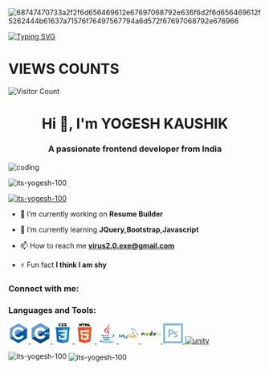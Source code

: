 
<head>
<meta name="google-site-verification" content="NcQsSwgjnEyA_bALhP0pjlD9dGfV1chHQ4adLqDmEqI" />
</head>




![68747470733a2f2f6d656469612e67697068792e636f6d2f6d656469612f5262444b61637a71576f76497567794a6d572f67697068792e676966](https://user-images.githubusercontent.com/104625324/206218180-152f1990-7260-4162-93d6-4375c1f31a1e.gif)


[![Typing SVG](https://readme-typing-svg.demolab.com?font=Fira+Code&size=27&pause=1000&color=CD3C21&background=540EFF00&width=435&lines=Hello+Viewers;Its+Yogesh;Learning+Mode+ON)](https://git.io/typing-svg)


<H1> <B>VIEWS COUNTS</B> </H1>

![Visitor Count](https://profile-counter.glitch.me/{Its-Yogesh-100}/count.svg)


<h1 align="center">Hi 👋, I'm YOGESH KAUSHIK</h1>
<h3 align="center">A passionate frontend developer from India</h3>

<img  align="center" src="https://bestanimations.com/gifs/System-Failure.html" alt="coding">

<p align="left"> <img src="https://komarev.com/ghpvc/?username=its-yogesh-100&label=Profile%20views&color=0e75b6&style=flat" alt="its-yogesh-100" /> </p>

<p align="left"> <a href="https://github.com/ryo-ma/github-profile-trophy"><img src="https://github-profile-trophy.vercel.app/?username=its-yogesh-100" alt="its-yogesh-100" /></a> </p>

- 🔭 I’m currently working on **Resume Builder**

- 🌱 I’m currently learning **JQuery,Bootstrap,Javascript**

- 📫 How to reach me **virus2.0.exe@gmail.com**

- ⚡ Fun fact **I think I am shy**

<h3 align="left">Connect with me:</h3>
<p align="left">
</p>

<h3 align="left">Languages and Tools:</h3>
<p align="left"> <a href="https://www.cprogramming.com/" target="_blank" rel="noreferrer"> <img src="https://raw.githubusercontent.com/devicons/devicon/master/icons/c/c-original.svg" alt="c" width="40" height="40"/> </a> <a href="https://www.w3schools.com/cpp/" target="_blank" rel="noreferrer"> <img src="https://raw.githubusercontent.com/devicons/devicon/master/icons/cplusplus/cplusplus-original.svg" alt="cplusplus" width="40" height="40"/> </a> <a href="https://www.w3schools.com/css/" target="_blank" rel="noreferrer"> <img src="https://raw.githubusercontent.com/devicons/devicon/master/icons/css3/css3-original-wordmark.svg" alt="css3" width="40" height="40"/> </a> <a href="https://www.w3.org/html/" target="_blank" rel="noreferrer"> <img src="https://raw.githubusercontent.com/devicons/devicon/master/icons/html5/html5-original-wordmark.svg" alt="html5" width="40" height="40"/> </a> <a href="https://www.java.com" target="_blank" rel="noreferrer"> <img src="https://raw.githubusercontent.com/devicons/devicon/master/icons/java/java-original.svg" alt="java" width="40" height="40"/> </a> <a href="https://www.mysql.com/" target="_blank" rel="noreferrer"> <img src="https://raw.githubusercontent.com/devicons/devicon/master/icons/mysql/mysql-original-wordmark.svg" alt="mysql" width="40" height="40"/> </a> <a href="https://nodejs.org" target="_blank" rel="noreferrer"> <img src="https://raw.githubusercontent.com/devicons/devicon/master/icons/nodejs/nodejs-original-wordmark.svg" alt="nodejs" width="40" height="40"/> </a> <a href="https://www.photoshop.com/en" target="_blank" rel="noreferrer"> <img src="https://raw.githubusercontent.com/devicons/devicon/master/icons/photoshop/photoshop-line.svg" alt="photoshop" width="40" height="40"/> </a> <a href="https://unity.com/" target="_blank" rel="noreferrer"> <img src="https://www.vectorlogo.zone/logos/unity3d/unity3d-icon.svg" alt="unity" width="40" height="40"/> </a> </p>

<p><img align="left" src="https://github-readme-stats.vercel.app/api/top-langs?username=its-yogesh-100&show_icons=true&locale=en&layout=compact" alt="its-yogesh-100" /></p>

<p>&nbsp;<img align="center" src="https://github-readme-stats.vercel.app/api?username=its-yogesh-100&show_icons=true&locale=en" alt="its-yogesh-100" /></p>


<!---
Its-Yogesh-100/Its-Yogesh-100 is a ✨ special ✨ repository because its `README.md` (this file) appears on your GitHub profile.
You can click the Preview link to take a look at your changes.
--->

